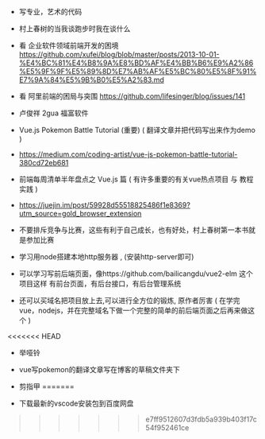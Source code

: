 
* 写专业，艺术的代码

* 村上春树的当我谈跑步时我在谈什么

* 看  企业软件领域前端开发的困境 https://github.com/xufei/blog/blob/master/posts/2013-10-01-%E4%BC%81%E4%B8%9A%E8%BD%AF%E4%BB%B6%E9%A2%86%E5%9F%9F%E5%89%8D%E7%AB%AF%E5%BC%80%E5%8F%91%E7%9A%84%E5%9B%B0%E5%A2%83.md
* 看  阿里前端的困局与突围 https://github.com/lifesinger/blog/issues/141

* 卢俊祥 2gua 福富软件

* Vue.js Pokemon Battle Tutorial (重要)   ( 翻译文章并把代码写出来作为demo )
* https://medium.com/coding-artist/vue-js-pokemon-battle-tutorial-380cd72eb681

* 前端每周清单半年盘点之 Vue.js 篇    ( 有许多重要的有关vue热点项目 与 教程实践 )
* https://juejin.im/post/59928d55518825486f1e8369?utm_source=gold_browser_extension

* 不要排斥竞争与比赛，这些有利于自己成长，也有好处，村上春树第一本书就是参加比赛


* 学习用node搭建本地http服务器  , (安装http-server即可)

* 可以学习写前后端页面，像https://github.com/bailicangdu/vue2-elm  这个项目这样  有前台页面，有后台接口，有后台管理系统
* 还可以买域名把项目放上去,可以进行全方位的锻炼, 原作者厉害    ( 在学完vue，nodejs，并在完整域名下做一个完整的简单的前后端页面之后再来做这个 )

<<<<<<< HEAD
* 举哑铃
* vue写pokemon的翻译文章写在博客的草稿文件夹下

* 剪指甲
=======
* 下载最新的vscode安装包到百度网盘
>>>>>>> e7ff9512607d3fdb5a939b403f17c54f952461ce


























